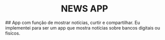 <h1 align="center">NEWS APP</h1>
## App com função de mostrar notícias, curtir e compartilhar. Eu implementei para ser um app que mostra notícias sobre bancos digitais ou fisícos.
